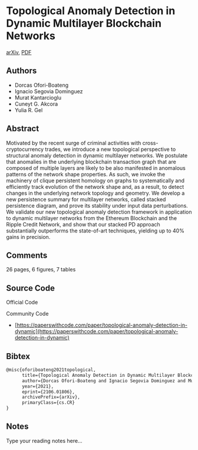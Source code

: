 
# Topological Anomaly Detection in Dynamic Multilayer Blockchain Networks

[arXiv](https://arxiv.org/abs/2106.01806), [PDF](https://arxiv.org/pdf/2106.01806.pdf)

## Authors

- Dorcas Ofori-Boateng
- Ignacio Segovia Dominguez
- Murat Kantarcioglu
- Cuneyt G. Akcora
- Yulia R. Gel

## Abstract

Motivated by the recent surge of criminal activities with cross-cryptocurrency trades, we introduce a new topological perspective to structural anomaly detection in dynamic multilayer networks. We postulate that anomalies in the underlying blockchain transaction graph that are composed of multiple layers are likely to be also manifested in anomalous patterns of the network shape properties. As such, we invoke the machinery of clique persistent homology on graphs to systematically and efficiently track evolution of the network shape and, as a result, to detect changes in the underlying network topology and geometry. We develop a new persistence summary for multilayer networks, called stacked persistence diagram, and prove its stability under input data perturbations. We validate our new topological anomaly detection framework in application to dynamic multilayer networks from the Ethereum Blockchain and the Ripple Credit Network, and show that our stacked PD approach substantially outperforms the state-of-art techniques, yielding up to 40% gains in precision.

## Comments

26 pages, 6 figures, 7 tables

## Source Code

Official Code



Community Code

- [https://paperswithcode.com/paper/topological-anomaly-detection-in-dynamic](https://paperswithcode.com/paper/topological-anomaly-detection-in-dynamic)

## Bibtex

```tex
@misc{oforiboateng2021topological,
      title={Topological Anomaly Detection in Dynamic Multilayer Blockchain Networks}, 
      author={Dorcas Ofori-Boateng and Ignacio Segovia Dominguez and Murat Kantarcioglu and Cuneyt G. Akcora and Yulia R. Gel},
      year={2021},
      eprint={2106.01806},
      archivePrefix={arXiv},
      primaryClass={cs.CR}
}
```

## Notes

Type your reading notes here...

